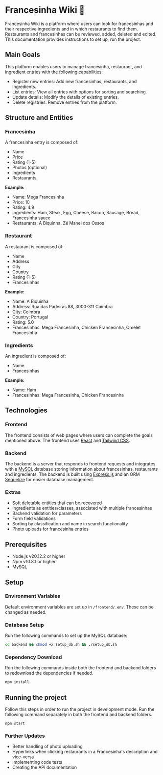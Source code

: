 # Francesinha Wiki 🥪

Francesinha Wiki is a platform where users can look for francesinhas and their respective ingredients and in which restaurants to find them. Restaurants and francesinhas can be reviewed, added, deleted and edited. This documentation provides instructions to set up, run the project.

## Main Goals

This platform enables users to manage francesinha, restaurant, and ingredient entries with the following capabilities:
- Register new entries: Add new francesinhas, restaurants, and ingredients.
- List entries: View all entries with options for sorting and searching.
- Update details: Modify the details of existing entries.
- Delete registries: Remove entries from the platform.

## Structure and Entities

### Francesinha

A francesinha entry is composed of:
- Name
- Price
- Rating (1-5)
- Photos (optional)
- Ingredients
- Restaurants

**Example:**
- Name: Mega Francesinha
- Price: 10
- Rating: 4.9
- Ingredients: Ham, Steak, Egg, Cheese, Bacon, Sausage, Bread, Francesinha sauce
- Restaurants: A Biquinha, Zé Manel dos Ossos

### Restaurant

A restaurant is composed of:
- Name
- Address
- City
- Country
- Rating (1-5)
- Francesinhas

**Example:**
- Name: A Biquinha
- Address: Rua das Padeiras 88, 3000-311 Coimbra
- City: Coimbra
- Country: Portugal
- Rating: 5.0
- Francesinhas: Mega Francesinha, Chicken Francesinha, Omelet Francesinha

### Ingredients

An ingredient is composed of:
- Name
- Francesinhas

**Example:**
- Name: Ham
- Francesinhas: Mega Francesinha, Chicken Francesinha

## Technologies

### Frontend

The frontend consists of web pages where users can complete the goals mentioned above. The frontend uses [React](https://reactjs.org/) and [Tailwind CSS](https://tailwindcss.com/).

### Backend

The backend is a server that responds to frontend requests and integrates with a [MySQL](https://www.mysql.com/) database storing information about francesinhas, restaurants and ingredients. The backend is built using [Express.js](https://expressjs.com/) and an ORM [Sequelize](https://sequelize.org/) for easier database management.

### Extras

- Soft deletable entities that can be recovered
- Ingredients as entities/classes, associated with multiple francesinhas
- Backend validation for parameters
- Form field validations
- Sorting by classification and name in search functionality
- Photo uploads for francesinha entries

## Prerequisites

- Node.js v20.12.2 or higher
- Npm v10.8.1 or higher
- MySQL

## Setup

### Environment Variables

Default environment variables are set up in `/frontend/.env`. These can be changed as needed.

### Database Setup

Run the following commands to set up the MySQL database:

```sh
cd backend && chmod +x setup_db.sh && ./setup_db.sh
```

### Dependency Download 

Run the following commands inside both the frontend and backend folders to redownload the dependencies if needed.

```sh
npm install
```

## Running the project

Follow this steps in order to run the project in development mode. Run the following command separately in both the frontend and backend folders. 

```
npm start
```

### Further Updates

- Better handling of photo uploading
- Hyperlinks when clicking restaurants in a Francesinha's description and vice-versa
- Implementing code tests
- Creating the API documentation
